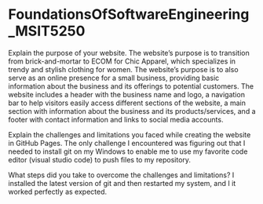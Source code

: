 ﻿# FoundationsOfSoftwareEngineering_MSIT5250
Explain the purpose of your website.
The website’s purpose is to transition from brick-and-mortar to ECOM for Chic Apparel, which specializes in trendy and stylish clothing for women. The website’s purpose is to also serve as an online presence for a small business, providing basic information about the business and its offerings to potential customers. The website includes a header with the business name and logo, a navigation bar to help visitors easily access different sections of the website, a main section with information about the business and its products/services, and a footer with contact information and links to social media accounts.

Explain the challenges and limitations you faced while creating the website in GitHub Pages.
The only challenge I encountered was figuring out that I needed to install git on my Windows to enable me to use my favorite code editor (visual studio code) to push files to my repository.

What steps did you take to overcome the challenges and limitations?
I installed the latest version of git and then restarted my system, and I it worked perfectly as expected.


